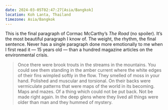 ```yaml
---
date: 2024-03-05T02:47:27[Asia/Bangkok]
location: Koh Lanta, Thailand
timezone: Asia/Bangkok
---
```

This is the final paragraph of Cormac McCarthy’s _The Road_ (no spoiler). It’s the most beautiful paragraph I know of. The weight, the rhythm, the final sentence. Never has a single paragraph done more emotionally to me when I first read it — 15 years old — than a hundred magazine articles on the environmental crisis.

> Once there were brook trouts in the streams in the mountains. You could see them standing in the amber current where the white edges of their fins wimpled softly in the flow. They smelled of moss in your hand. Polished and muscular and torsional. On their backs were vermiculate patterns that were maps of the world in its becoming. Maps and mazes. Of a thing which could not be put back. Not be made right again. In the deep glens where they lived all things were older than man and they hummed of mystery.
